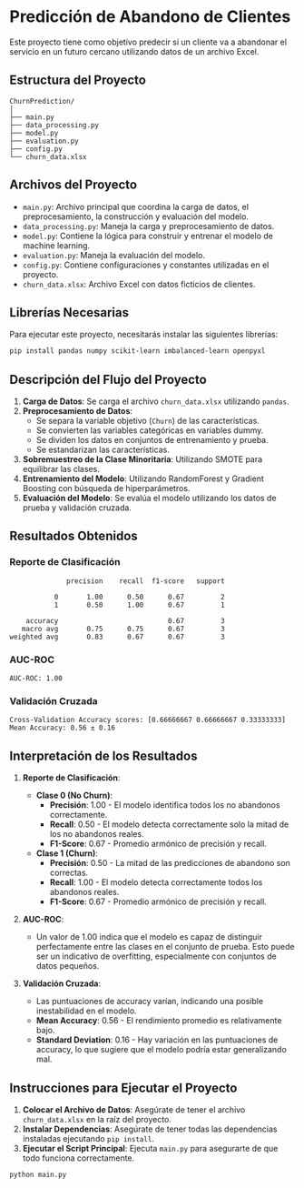 
# Predicción de Abandono de Clientes

Este proyecto tiene como objetivo predecir si un cliente va a abandonar el servicio en un futuro cercano utilizando datos de un archivo Excel.


## Estructura del Proyecto

```
ChurnPrediction/
│
├── main.py
├── data_processing.py
├── model.py
├── evaluation.py
├── config.py
└── churn_data.xlsx
```

## Archivos del Proyecto

- `main.py`: Archivo principal que coordina la carga de datos, el preprocesamiento, la construcción y evaluación del modelo.
- `data_processing.py`: Maneja la carga y preprocesamiento de datos.
- `model.py`: Contiene la lógica para construir y entrenar el modelo de machine learning.
- `evaluation.py`: Maneja la evaluación del modelo.
- `config.py`: Contiene configuraciones y constantes utilizadas en el proyecto.
- `churn_data.xlsx`: Archivo Excel con datos ficticios de clientes.

## Librerías Necesarias

Para ejecutar este proyecto, necesitarás instalar las siguientes librerías:

```bash
pip install pandas numpy scikit-learn imbalanced-learn openpyxl
```

## Descripción del Flujo del Proyecto

1. **Carga de Datos**: Se carga el archivo `churn_data.xlsx` utilizando `pandas`.
2. **Preprocesamiento de Datos**: 
   - Se separa la variable objetivo (`Churn`) de las características.
   - Se convierten las variables categóricas en variables dummy.
   - Se dividen los datos en conjuntos de entrenamiento y prueba.
   - Se estandarizan las características.
3. **Sobremuestreo de la Clase Minoritaria**: Utilizando SMOTE para equilibrar las clases.
4. **Entrenamiento del Modelo**: Utilizando RandomForest y Gradient Boosting con búsqueda de hiperparámetros.
5. **Evaluación del Modelo**: Se evalúa el modelo utilizando los datos de prueba y validación cruzada.

## Resultados Obtenidos

### Reporte de Clasificación
```
              precision    recall  f1-score   support

           0       1.00      0.50      0.67         2
           1       0.50      1.00      0.67         1

    accuracy                           0.67         3
   macro avg       0.75      0.75      0.67         3
weighted avg       0.83      0.67      0.67         3
```

### AUC-ROC
```
AUC-ROC: 1.00
```

### Validación Cruzada
```
Cross-Validation Accuracy scores: [0.66666667 0.66666667 0.33333333]
Mean Accuracy: 0.56 ± 0.16
```

## Interpretación de los Resultados

1. **Reporte de Clasificación**:
   - **Clase 0 (No Churn)**:
     - **Precisión**: 1.00 - El modelo identifica todos los no abandonos correctamente.
     - **Recall**: 0.50 - El modelo detecta correctamente solo la mitad de los no abandonos reales.
     - **F1-Score**: 0.67 - Promedio armónico de precisión y recall.
   - **Clase 1 (Churn)**:
     - **Precisión**: 0.50 - La mitad de las predicciones de abandono son correctas.
     - **Recall**: 1.00 - El modelo detecta correctamente todos los abandonos reales.
     - **F1-Score**: 0.67 - Promedio armónico de precisión y recall.

2. **AUC-ROC**: 
   - Un valor de 1.00 indica que el modelo es capaz de distinguir perfectamente entre las clases en el conjunto de prueba. Esto puede ser un indicativo de overfitting, especialmente con conjuntos de datos pequeños.

3. **Validación Cruzada**:
   - Las puntuaciones de accuracy varían, indicando una posible inestabilidad en el modelo.
   - **Mean Accuracy**: 0.56 - El rendimiento promedio es relativamente bajo.
   - **Standard Deviation**: 0.16 - Hay variación en las puntuaciones de accuracy, lo que sugiere que el modelo podría estar generalizando mal.


## Instrucciones para Ejecutar el Proyecto

1. **Colocar el Archivo de Datos**: Asegúrate de tener el archivo `churn_data.xlsx` en la raíz del proyecto.
2. **Instalar Dependencias**: Asegúrate de tener todas las dependencias instaladas ejecutando `pip install`.
3. **Ejecutar el Script Principal**: Ejecuta `main.py` para asegurarte de que todo funciona correctamente.

```bash
python main.py
```

